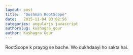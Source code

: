 ```yaml
---
layout: post
title:  "Dushman RootScope"
date:   2015-11-04 03:02:56
categories: angularjs javascript
authorslug: kushagra_gour
author: Kushagra Gour
---
```


RootScope k prayog se bache. Wo dukhdaayi ho sakta hai.
